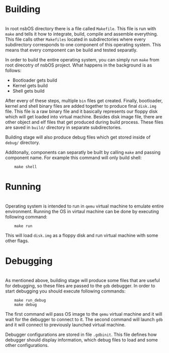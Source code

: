 # Building

\
In root nsbOS directory there is a file called `Makefile`. This file is run with `make` and tells it how to integrate, build, compile and assemble everything. This file calls other `Makefiles` located in subdirectories where every subdirectory corresponds to one component of this operating system. This means that every component can be build and tested separatly.

In order to build the entire operating system, you can simply run `make` from root direcotry of nsbOS project. What happens in the background is as follows:

- Bootloader gets build
- Kernel gets build
- Shell gets build

After every of these steps, multiple `bin` files get created. Finally, bootloader, kernel and shell binary files are added together to produce final `disk.img` file. This file is a raw binary file and it basically represents our floppy disk which will get loaded into virtual machine. Besides disk image file, there are other object and elf files that get produced during build process. These files are saved in `build/` directory in separate subdirectories.

Building stage will also produce debug files which get stored inside of `debug/` directory.

Additonally, components can separatly be built by calling `make` and passing component name. For example this command will only build shell:
```
	make shell
```

# Running

\
Operating system is intended to run in `qemu` virtual machine to emulate entire environment. Running the OS in virtaul machine can be done by executing following command:
```
	make run
```
This will load `disk.img` as a floppy disk and run virtual machine with some other flags.


# Debugging

\
As mentioned above, building stage will produce some files that are useful for debugging, so these files are passed to the `gdb` debugger. In order to start debugging you should execute following commands:

```
	make run_debug
	make debug
```

The first command will pass OS image to the `qemu` virtual machine and it will wait for the debugger to connect to it. The second command will launch `gdb` and it will connect to previously launched virtual machine.

Debugger configurations are stored in file `.gdbinit`. This file defines how debugger should display information, which debug files to load and some other configurations.
